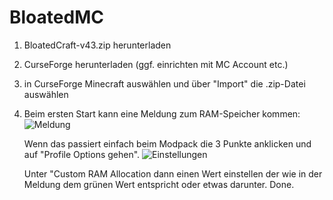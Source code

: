 # BloatedMC
1. BloatedCraft-v43.zip herunterladen
2. CurseForge herunterladen (ggf. einrichten mit MC Account etc.)
3. in CurseForge Minecraft auswählen und über "Import" die .zip-Datei auswählen

4. Beim ersten Start kann eine Meldung zum RAM-Speicher kommen:
   ![Meldung](https://github.com/user-attachments/assets/22a290d8-3120-4fbd-bbb2-ba24421d3f5c)

   Wenn das passiert einfach beim Modpack die 3 Punkte anklicken und auf "Profile Options gehen".
   ![Einstellungen](https://github.com/user-attachments/assets/ad4e3e35-631c-4d5f-8803-e42445b32812)

   Unter "Custom RAM Allocation dann einen Wert einstellen der wie in der Meldung dem grünen Wert
   entspricht oder etwas darunter. Done.

